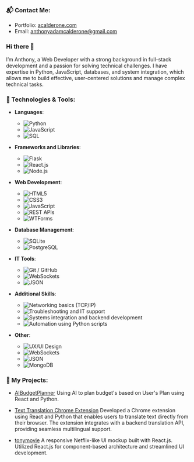 ### 📬 Contact Me:
- Portfolio: [acalderone.com](https://acalderone.com)
- Email: [anthonyadamcalderone@gmail.com](mailto:anthonyadamcalderone@gmail.com)

### Hi there 👋

I’m Anthony, a Web Developer with a strong background in full-stack development and a passion for solving technical challenges. I have expertise in Python, JavaScript, databases, and system integration, which allows me to build effective, user-centered solutions and manage complex technical tasks.

### 🔧 Technologies & Tools:
- **Languages**:
  - ![Python](https://img.shields.io/badge/Python-3776AB?style=for-the-badge&logo=python&logoColor=white)
  - ![JavaScript](https://img.shields.io/badge/JavaScript-F7DF1E?style=for-the-badge&logo=javascript&logoColor=black)
  - ![SQL](https://img.shields.io/badge/SQL-003B57?style=for-the-badge&logo=sql&logoColor=white)
  
- **Frameworks and Libraries**:
  - ![Flask](https://img.shields.io/badge/Flask-000000?style=for-the-badge&logo=flask&logoColor=white)
  - ![React.js](https://img.shields.io/badge/React.js-61DAFB?style=for-the-badge&logo=react&logoColor=black)
  - ![Node.js](https://img.shields.io/badge/Node.js-339933?style=for-the-badge&logo=node.js&logoColor=white)
  
- **Web Development**:
  - ![HTML5](https://img.shields.io/badge/HTML5-E34F26?style=for-the-badge&logo=html5&logoColor=white)
  - ![CSS3](https://img.shields.io/badge/CSS3-1572B6?style=for-the-badge&logo=css3&logoColor=white)
  - ![JavaScript](https://img.shields.io/badge/JavaScript-F7DF1E?style=for-the-badge&logo=javascript&logoColor=black)
  - ![REST APIs](https://img.shields.io/badge/REST-4C1B2E?style=for-the-badge&logo=swagger&logoColor=white)
  - ![WTForms](https://img.shields.io/badge/WTForms-000000?style=for-the-badge&logo=python&logoColor=white)
  
- **Database Management**:
  - ![SQLite](https://img.shields.io/badge/SQLite-003B57?style=for-the-badge&logo=sqlite&logoColor=white)
  - ![PostgreSQL](https://img.shields.io/badge/PostgreSQL-336791?style=for-the-badge&logo=postgresql&logoColor=white)

- **IT Tools**:
  - ![Git / GitHub](https://img.shields.io/badge/Git__GitHub-F05032?style=for-the-badge&logo=git&logoColor=white)
  - ![WebSockets](https://img.shields.io/badge/WebSockets-4A90E2?style=for-the-badge&logo=web&logoColor=white)
  - ![JSON](https://img.shields.io/badge/JSON-000000?style=for-the-badge&logo=json&logoColor=white)
 
- **Additional Skills**:
  - ![Networking basics (TCP/IP)](https://img.shields.io/badge/Networking_basics__TCP/IP-008080?style=for-the-badge&logo=internet-explorer&logoColor=white)
  - ![Troubleshooting and IT support](https://img.shields.io/badge/Troubleshooting__and__IT__support-00A4D4?style=for-the-badge&logo=windows&logoColor=white)
  - ![Systems integration and backend development](https://img.shields.io/badge/Systems__integration__and__backend__development-6DB33F?style=for-the-badge&logo=python&logoColor=white)
  - ![Automation using Python scripts](https://img.shields.io/badge/Automation__using__Python__scripts-306998?style=for-the-badge&logo=python&logoColor=white)
    
- **Other**:
  - ![UX/UI Design](https://img.shields.io/badge/UX--UI_Design-FF6F00?style=for-the-badge&logo=adobe&logoColor=white)
  - ![WebSockets](https://img.shields.io/badge/WebSockets-4A90E2?style=for-the-badge&logo=websockets&logoColor=white)
  - ![JSON](https://img.shields.io/badge/JSON-000000?style=for-the-badge&logo=json&logoColor=white)
  - ![MongoDB](https://img.shields.io/badge/MongoDB-47A248?style=for-the-badge&logo=mongodb&logoColor=white)

### 🚀 My Projects:
- [AIBudgetPlanner](https://github.com/AnthonyCCode/Projects/tree/main/budget-planner)
  Using AI to plan budget's based on User's Plan using React and Python.
  
- [Text Translation Chrome Extension](https://github.com/AnthonyCCode/Projects/tree/main/texttranslation)
  Developed a Chrome extension using React and Python that enables users to translate text directly from their browser. The extension integrates with a backend translation API, providing seamless multilingual support.
  
- [tonymovie](https://github.com/AnthonyCCode/Projects/tree/main/tonymovie)
A responsive Netflix-like UI mockup built with React.js. Utilized React.js for component-based architecture and streamlined UI development. 




